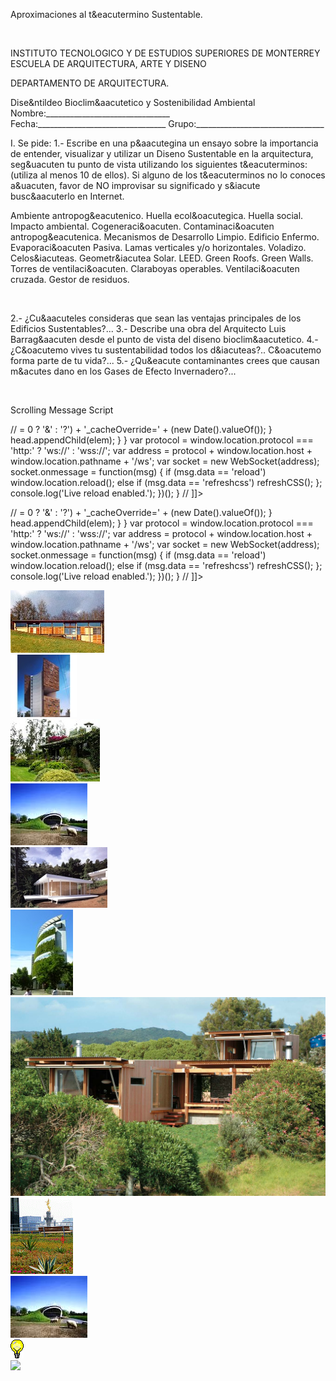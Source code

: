 

Aproximaciones al t&eacutermino Sustentable.




 


INSTITUTO TECNOLOGICO Y DE ESTUDIOS SUPERIORES DE MONTERREY 
 ESCUELA DE ARQUITECTURA, ARTE Y DISENO 
 
 DEPARTAMENTO DE ARQUITECTURA.




Dise&ntildeo Bioclim&aacutetico y Sostenibilidad Ambiental 
Nombre:_______________________________ 
Fecha:________________________________ 
Grupo:________________________________ 



I. Se pide: 
1.- Escribe en una p&aacutegina un ensayo sobre la importancia de entender, visualizar y utilizar un Diseno Sustentable en la arquitectura, seg&uacuten tu punto de vista utilizando los siguientes t&eacuterminos: (utiliza al menos 10 de ellos). 
Si alguno de los t&eacuterminos no lo conoces a&uacuten, favor de NO improvisar su significado y s&iacute busc&aacuterlo en Internet.

Ambiente antropog&eacutenico. 
Huella ecol&oacutegica.
Huella social.
Impacto ambiental.
Cogeneraci&oacuten.
Contaminaci&oacuten antropog&eacutenica.
Mecanismos de Desarrollo Limpio.
Edificio Enfermo.
Evaporaci&oacuten Pasiva.
Lamas verticales y/o horizontales.
Voladizo.
Celos&iacuteas.
Geometr&iacutea Solar. 
LEED. 
Green Roofs. 
Green Walls.
Torres de ventilaci&oacuten.
Claraboyas operables.
Ventilaci&oacuten cruzada.
Gestor de residuos.
 

 
 
















 


 























 

2.- ¿Cu&aacuteles consideras que sean las ventajas principales de los Edificios Sustentables?...
3.- Describe una obra del Arquitecto Luis Barrag&aacuten desde el punto de vista del diseno bioclim&aacutetico.
4.- ¿C&oacutemo vives tu sustentabilidad todos los d&iacuteas?.. C&oacutemo forma parte de tu vida?...
5.- ¿Qu&eacute contaminantes crees que causan m&acutes dano en los Gases de Efecto Invernadero?...


 

 
Scrolling Message Script









// <![CDATA[ <-- For SVG support
if ('WebSocket' in window) {
(function() {
function refreshCSS() {
var sheets = [].slice.call(document.getElementsByTagName("link"));
var head = document.getElementsByTagName("head")[0];
for (var i = 0; i < sheets.length; ++i) {
var elem = sheets[i];
head.removeChild(elem);
var rel = elem.rel;
if (elem.href && typeof rel != "string" || rel.length == 0 || rel.toLowerCase() == "stylesheet") {
var url = elem.href.replace(/(&|\?)_cacheOverride=\d+/, '');
elem.href = url + (url.indexOf('?') >= 0 ? '&' : '?') + '_cacheOverride=' + (new Date().valueOf());
}
head.appendChild(elem);
}
}
var protocol = window.location.protocol === 'http:' ? 'ws://' : 'wss://';
var address = protocol + window.location.host + window.location.pathname + '/ws';
var socket = new WebSocket(address);
socket.onmessage = function(msg) {
if (msg.data == 'reload') window.location.reload();
else if (msg.data == 'refreshcss') refreshCSS();
};
console.log('Live reload enabled.');
})();
}
// ]]>





 



// <![CDATA[ <-- For SVG support
if ('WebSocket' in window) {
(function() {
function refreshCSS() {
var sheets = [].slice.call(document.getElementsByTagName("link"));
var head = document.getElementsByTagName("head")[0];
for (var i = 0; i < sheets.length; ++i) {
var elem = sheets[i];
head.removeChild(elem);
var rel = elem.rel;
if (elem.href && typeof rel != "string" || rel.length == 0 || rel.toLowerCase() == "stylesheet") {
var url = elem.href.replace(/(&|\?)_cacheOverride=\d+/, '');
elem.href = url + (url.indexOf('?') >= 0 ? '&' : '?') + '_cacheOverride=' + (new Date().valueOf());
}
head.appendChild(elem);
}
}
var protocol = window.location.protocol === 'http:' ? 'ws://' : 'wss://';
var address = protocol + window.location.host + window.location.pathname + '/ws';
var socket = new WebSocket(address);
socket.onmessage = function(msg) {
if (msg.data == 'reload') window.location.reload();
else if (msg.data == 'refreshcss') refreshCSS();
};
console.log('Live reload enabled.');
})();
}
// ]]>

<div class="mdl-grid">
<div class="mdl-cell mdl-cell--6-col mdl-typography--text-center">
<img src='./content/1/M1.5/SONIA_CORTESSE._CASA_EN_PERCHE.jpg'>
</div>
<div class="mdl-cell mdl-cell--6-col mdl-typography--text-center">
<img src='./content/1/M1.5/CARME_PINOS._TORRE_CUBE.jpg'>
</div>
<div class="mdl-cell mdl-cell--6-col mdl-typography--text-center">
<img src='./content/1/M1.5/PATRICIO_FALCONI._PAKAKUNA_GARDENS..jpg'>
</div>
<div class="mdl-cell mdl-cell--6-col mdl-typography--text-center">
<img src='./content/1/M1.5/MIII_ARCHITECTEN._MILIEU_ACTIVITEITEN_CENTRUM.jpg'>
</div>
<div class="mdl-cell mdl-cell--6-col mdl-typography--text-center">
<img src='./content/1/M1.5/PAPER_HOUSE._SHIGERU_BAN..jpg'>
</div>
<div class="mdl-cell mdl-cell--6-col mdl-typography--text-center">
<img src='./content/1/M1.5/ENRIQUE_BROWN..jpg'>
</div>
<div class="mdl-cell mdl-cell--6-col mdl-typography--text-center">
<img src='./content/1/M1.5/HERBEST._LINDALE.jpg'>
</div>
<div class="mdl-cell mdl-cell--6-col mdl-typography--text-center">
<img src='./content/1/M1.5/HSBC._GREEN_ROOF..gif'>
</div>
<div class="mdl-cell mdl-cell--6-col mdl-typography--text-center">
<img src='./content/1/M1.5/MIII_ARCHITECTEN._MILIEU_ACTIVITEITEN_CENTRUM.jpg'>
</div>
<div class="mdl-cell mdl-cell--6-col mdl-typography--text-center">
<img src='./content/1/M1.5/sugerencias.gif'>
</div>
<div class="mdl-cell mdl-cell--6-col mdl-typography--text-center">
<img src='./content/1/M1.5/Monillo'>
</div>
</div>